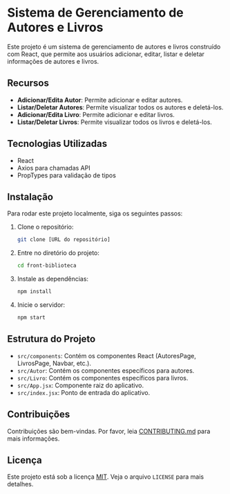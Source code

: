 # Sistema de Gerenciamento de Autores e Livros

Este projeto é um sistema de gerenciamento de autores e livros construído com React, que permite aos usuários adicionar, editar, listar e deletar informações de autores e livros.

## Recursos

- **Adicionar/Edita Autor**: Permite adicionar e editar autores.
- **Listar/Deletar Autores**: Permite visualizar todos os autores e deletá-los.
- **Adicionar/Edita Livro**: Permite adicionar e editar livros.
- **Listar/Deletar Livros**: Permite visualizar todos os livros e deletá-los.

## Tecnologias Utilizadas

- React
- Axios para chamadas API
- PropTypes para validação de tipos

## Instalação

Para rodar este projeto localmente, siga os seguintes passos:

1. Clone o repositório:
    ```bash
    git clone [URL do repositório]
    ```
2. Entre no diretório do projeto:
    ```bash
    cd front-biblioteca
    ```
3. Instale as dependências:
    ```bash
    npm install
    ```
4. Inicie o servidor:
    ```bash
    npm start
    ```

## Estrutura do Projeto

- `src/components`: Contém os componentes React (AutoresPage, LivrosPage, Navbar, etc.).
- `src/Autor`: Contém os componentes específicos para autores.
- `src/Livro`: Contém os componentes específicos para livros.
- `src/App.jsx`: Componente raiz do aplicativo.
- `src/index.jsx`: Ponto de entrada do aplicativo.

## Contribuições

Contribuições são bem-vindas. Por favor, leia [CONTRIBUTING.md](CONTRIBUTING.md) para mais informações.

## Licença

Este projeto está sob a licença [MIT](LICENSE). Veja o arquivo `LICENSE` para mais detalhes.
